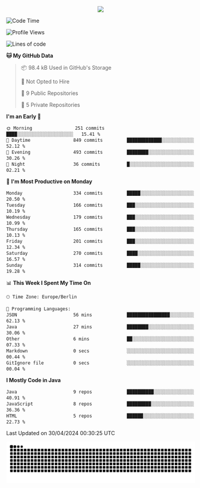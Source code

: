 <p align="center">
</p>
<a href="">
  <p align="center">
    <img align="center" src="https://lanyard.cnrad.dev/api/531896089096486922?borderRadius=30px" />
  </p>
</a>

<!--START_SECTION:waka-->
![Code Time](http://img.shields.io/badge/Code%20Time-851%20hrs%2012%20mins-blue)

![Profile Views](http://img.shields.io/badge/Profile%20Views-6-blue)

![Lines of code](https://img.shields.io/badge/From%20Hello%20World%20I%27ve%20Written-3.9%20million%20lines%20of%20code-blue)

**🐱 My GitHub Data** 

> 📦 98.4 kB Used in GitHub's Storage 
 > 
> 🚫 Not Opted to Hire
 > 
> 📜 9 Public Repositories 
 > 
> 🔑 5 Private Repositories 
 > 
**I'm an Early 🐤** 

```text
🌞 Morning                251 commits         ████░░░░░░░░░░░░░░░░░░░░░   15.41 % 
🌆 Daytime                849 commits         █████████████░░░░░░░░░░░░   52.12 % 
🌃 Evening                493 commits         ████████░░░░░░░░░░░░░░░░░   30.26 % 
🌙 Night                  36 commits          █░░░░░░░░░░░░░░░░░░░░░░░░   02.21 % 
```
📅 **I'm Most Productive on Monday** 

```text
Monday                   334 commits         █████░░░░░░░░░░░░░░░░░░░░   20.50 % 
Tuesday                  166 commits         ███░░░░░░░░░░░░░░░░░░░░░░   10.19 % 
Wednesday                179 commits         ███░░░░░░░░░░░░░░░░░░░░░░   10.99 % 
Thursday                 165 commits         ███░░░░░░░░░░░░░░░░░░░░░░   10.13 % 
Friday                   201 commits         ███░░░░░░░░░░░░░░░░░░░░░░   12.34 % 
Saturday                 270 commits         ████░░░░░░░░░░░░░░░░░░░░░   16.57 % 
Sunday                   314 commits         █████░░░░░░░░░░░░░░░░░░░░   19.28 % 
```


📊 **This Week I Spent My Time On** 

```text
🕑︎ Time Zone: Europe/Berlin

💬 Programming Languages: 
JSON                     56 mins             ████████████████░░░░░░░░░   62.13 % 
Java                     27 mins             ████████░░░░░░░░░░░░░░░░░   30.06 % 
Other                    6 mins              ██░░░░░░░░░░░░░░░░░░░░░░░   07.33 % 
Markdown                 0 secs              ░░░░░░░░░░░░░░░░░░░░░░░░░   00.44 % 
GitIgnore file           0 secs              ░░░░░░░░░░░░░░░░░░░░░░░░░   00.04 % 
```

**I Mostly Code in Java** 

```text
Java                     9 repos             ██████████░░░░░░░░░░░░░░░   40.91 % 
JavaScript               8 repos             █████████░░░░░░░░░░░░░░░░   36.36 % 
HTML                     5 repos             ██████░░░░░░░░░░░░░░░░░░░   22.73 % 
```




 Last Updated on 30/04/2024 00:30:25 UTC
<!--END_SECTION:waka-->
<img alt="github contribution grid snake animation" src="https://raw.githubusercontent.com/vxnsin/vxnsin/output/github-contribution-grid-snake-dark.svg">

